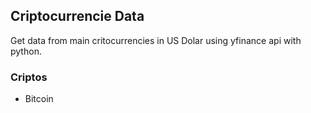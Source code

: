 ## Criptocurrencie Data 

Get data from main critocurrencies in US Dolar using yfinance api with python.

### Criptos

- Bitcoin